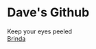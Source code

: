 # Dave's Github
Keep your eyes peeled<br>
<a href="https://davidoldo.github.io/index/site/"> Brinda </a>